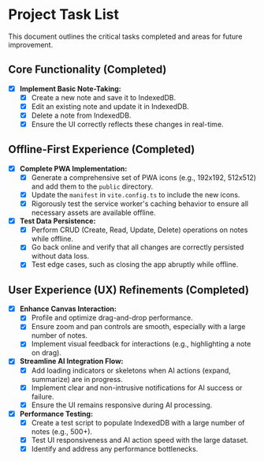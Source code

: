 # Project Task List

This document outlines the critical tasks completed and areas for future improvement.

## Core Functionality (Completed)

- [x] **Implement Basic Note-Taking:**
    - [x] Create a new note and save it to IndexedDB.
    - [x] Edit an existing note and update it in IndexedDB.
    - [x] Delete a note from IndexedDB.
    - [x] Ensure the UI correctly reflects these changes in real-time.

## Offline-First Experience (Completed)

- [x] **Complete PWA Implementation:**
    - [x] Generate a comprehensive set of PWA icons (e.g., 192x192, 512x512) and add them to the `public` directory.
    - [x] Update the `manifest` in `vite.config.ts` to include the new icons.
    - [x] Rigorously test the service worker's caching behavior to ensure all necessary assets are available offline.

- [x] **Test Data Persistence:**
    - [x] Perform CRUD (Create, Read, Update, Delete) operations on notes while offline.
    - [x] Go back online and verify that all changes are correctly persisted without data loss.
    - [x] Test edge cases, such as closing the app abruptly while offline.

## User Experience (UX) Refinements (Completed)

- [x] **Enhance Canvas Interaction:**
    - [x] Profile and optimize drag-and-drop performance.
    - [x] Ensure zoom and pan controls are smooth, especially with a large number of notes.
    - [x] Implement visual feedback for interactions (e.g., highlighting a note on drag).

- [x] **Streamline AI Integration Flow:**
    - [x] Add loading indicators or skeletons when AI actions (expand, summarize) are in progress.
    - [x] Implement clear and non-intrusive notifications for AI success or failure.
    - [x] Ensure the UI remains responsive during AI processing.

- [x] **Performance Testing:**
    - [x] Create a test script to populate IndexedDB with a large number of notes (e.g., 500+).
    - [x] Test UI responsiveness and AI action speed with the large dataset.
    - [x] Identify and address any performance bottlenecks.